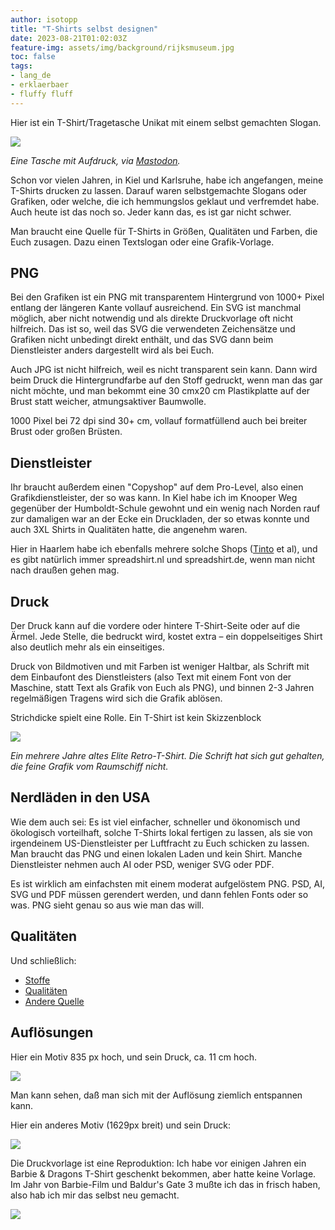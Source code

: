 ```yaml
---
author: isotopp
title: "T-Shirts selbst designen"
date: 2023-08-21T01:02:03Z
feature-img: assets/img/background/rijksmuseum.jpg
toc: false
tags:
- lang_de
- erklaerbaer
- fluffy fluff
---
```


Hier ist ein T-Shirt/Tragetasche Unikat mit einem selbst gemachten Slogan.

[![](/uploads/2023/08/tasche.jpg)](https://xvlt.net/@frainfostudent/110917197522005126)

*Eine Tasche mit Aufdruck, via [Mastodon](https://xvlt.net/@frainfostudent/110917197522005126).*

Schon vor vielen Jahren, in Kiel und Karlsruhe, habe ich angefangen, meine T-Shirts drucken zu lassen.
Darauf waren selbstgemachte Slogans oder Grafiken, oder welche, die ich hemmungslos geklaut und verfremdet habe.
Auch heute ist das noch so.
Jeder kann das, es ist gar nicht schwer.

Man braucht eine Quelle für T-Shirts in Größen, Qualitäten und Farben, die Euch zusagen.
Dazu einen Textslogan oder eine Grafik-Vorlage.

## PNG

Bei den Grafiken ist ein PNG mit transparentem Hintergrund von 1000+ Pixel entlang der längeren Kante vollauf ausreichend.
Ein SVG ist manchmal möglich, aber nicht notwendig und als direkte Druckvorlage oft nicht hilfreich.
Das ist so, weil das SVG die verwendeten Zeichensätze und Grafiken nicht unbedingt direkt enthält,
und das SVG dann beim Dienstleister anders dargestellt wird als bei Euch.

Auch JPG ist nicht hilfreich, weil es nicht transparent sein kann.
Dann wird beim Druck die Hintergrundfarbe auf den Stoff gedruckt, wenn man das gar nicht möchte,
und man bekommt eine 30 cmx20 cm Plastikplatte auf der Brust statt weicher, atmungsaktiver Baumwolle. 

1000 Pixel bei 72 dpi sind 30+ cm, vollauf formatfüllend auch bei breiter Brust oder großen Brüsten.

## Dienstleister

Ihr braucht außerdem einen "Copyshop" auf dem Pro-Level, also einen Grafikdienstleister, der so was kann.
In Kiel habe ich im Knooper Weg gegenüber der Humboldt-Schule gewohnt 
und ein wenig nach Norden rauf zur damaligen war an der Ecke ein Druckladen, 
der so etwas konnte und auch 3XL Shirts in Qualitäten hatte, die angenehm waren.

Hier in Haarlem habe ich ebenfalls mehrere solche Shops ([Tinto](https://tinto.nl/textiel-bedrukken/) et al),
und es gibt natürlich immer spreadshirt.nl und spreadshirt.de, wenn man nicht nach draußen gehen mag.

## Druck

Der Druck kann auf die vordere oder hintere T-Shirt-Seite oder auf die Ärmel.
Jede Stelle, die bedruckt wird, kostet extra – ein doppelseitiges Shirt also deutlich mehr als ein einseitiges.

Druck von Bildmotiven und mit Farben ist weniger Haltbar, als Schrift mit dem Einbaufont des Dienstleisters
(also Text mit einem Font von der Maschine, statt Text als Grafik von Euch als PNG), 
und binnen 2-3 Jahren regelmäßigen Tragens wird sich die Grafik ablösen.

Strichdicke spielt eine Rolle. 
Ein T-Shirt ist kein Skizzenblock

![](/uploads/2023/08/t-shirt.jpg)

*Ein mehrere Jahre altes Elite Retro-T-Shirt. Die Schrift hat sich gut gehalten, die feine Grafik vom Raumschiff nicht.*

## Nerdläden in den USA

Wie dem auch sei: 
Es ist viel einfacher, schneller und ökonomisch und ökologisch vorteilhaft,
solche T-Shirts lokal fertigen zu lassen, als sie von irgendeinem US-Dienstleister per Luftfracht zu Euch schicken zu lassen.
Man braucht das PNG und einen lokalen Laden und kein Shirt.
Manche Dienstleister nehmen auch AI oder PSD, weniger SVG oder PDF.

Es ist wirklich am einfachsten mit einem moderat aufgelöstem PNG.
PSD, AI, SVG und PDF müssen gerendert werden, und dann fehlen Fonts oder so was.
PNG sieht genau so aus wie man das will.

## Qualitäten

Und schließlich:

- [Stoffe](https://www.trigema.de/magazin/grundmaterialien-der-stoffherstellung)
- [Qualitäten](https://www.trigema.de/magazin/grundbegriffe-der-stoffe/)
- [Andere Quelle](https://www.kalani-home.com/de/stoffen/)

## Auflösungen

Hier ein Motiv 835 px hoch, und sein Druck, ca. 11 cm hoch.

![](/uploads/2023/08/t-shirt-02.jpg)

Man kann sehen, daß man sich mit der Auflösung ziemlich entspannen kann. 

Hier ein anderes Motiv (1629px breit) und sein Druck:

![](/uploads/2023/08/t-shirt-03.jpg)

Die Druckvorlage ist eine Reproduktion: Ich habe vor einigen Jahren ein Barbie & Dragons T-Shirt geschenkt bekommen, aber hatte keine Vorlage.
Im Jahr von Barbie-Film und Baldur's Gate 3 mußte ich das in frisch haben, also hab ich mir das selbst neu gemacht.

![](/uploads/2023/08/t-shirt-04.jpg)

